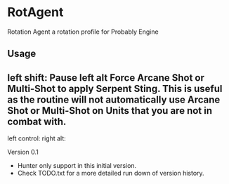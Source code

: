# RotAgent
Rotation Agent a rotation profile for Probably Engine

## Usage
left shift: Pause
left alt
Force Arcane Shot or Multi-Shot to apply Serpent Sting. This is useful as the routine will not automatically use Arcane Shot or Multi-Shot on Units that you are not in combat with.
- 
left control:
right alt:

Version 0.1
- Hunter only support in this initial version.
- Check TODO.txt for a more detailed run down of version history.
